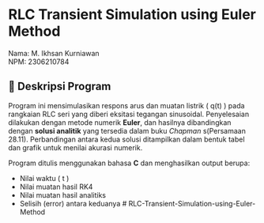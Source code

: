# RLC Transient Simulation using Euler Method

Nama: M. Ikhsan Kurniawan  
NPM: 2306210784

## 🧾 Deskripsi Program

Program ini mensimulasikan respons arus dan muatan listrik \( q(t) \) pada rangkaian RLC seri yang diberi eksitasi tegangan sinusoidal. Penyelesaian dilakukan dengan metode numerik **Euler**, dan hasilnya dibandingkan dengan **solusi analitik** yang tersedia dalam buku _Chapman_ s(Persamaan 28.11). Perbandingan antara kedua solusi ditampilkan dalam bentuk tabel dan grafik untuk menilai akurasi numerik.

Program ditulis menggunakan bahasa **C** dan menghasilkan output berupa:

- Nilai waktu \( t \)
- Nilai muatan hasil RK4
- Nilai muatan hasil analitiks
- Selisih (error) antara keduanya
#   R L C - T r a n s i e n t - S i m u l a t i o n - u s i n g - E u l e r - M e t h o d  
 